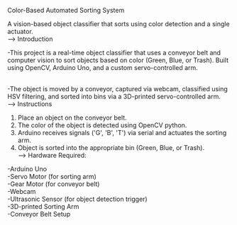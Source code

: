 Color-Based Automated Sorting System
<br>

A vision-based object classifier that sorts using color detection and a single actuator.<br>
--> Introduction<br>

-This project is a real-time object classifier that uses a conveyor belt and computer vision to sort objects based on color (Green, Blue, or Trash). Built using OpenCV, Arduino Uno, and a custom servo-controlled arm.<br><br>

-The object is moved by a conveyor, captured via webcam, classified using HSV filtering, and sorted into bins via a 3D-printed servo-controlled arm.<br>
--> Instructions<br>

1) Place an object on the conveyor belt.<br>
2) The color of the object is detected using OpenCV python.<br>
3) Arduino receives signals ('G', 'B', 'T') via serial and actuates the sorting arm.<br>
4) Object is sorted into the appropriate bin (Green, Blue, or Trash).
<br>--> Hardware Required:<br>

-Arduino Uno<br>
-Servo Motor (for sorting arm)<br>
-Gear Motor (for conveyor belt)<br>
-Webcam<br>
-Ultrasonic Sensor (for object detection trigger)<br>
-3D-printed Sorting Arm<br>
-Conveyor Belt Setup
